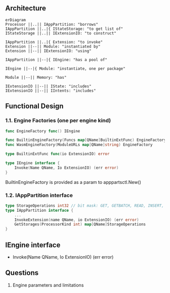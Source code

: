 ## Architecture
```mermaid
erDiagram
Processor ||..|| IAppPartition: "borrows"
IAppPartition ||..|{ IStateStorage: "to get list of" 
IStateStorage ||..|| IExtensionIO: "to construct"

IAppPartition ||..|{ Extension: "to invoke"
Extension ||--|| Module: "instantiated by"
Extension ||--|| IExtensionIO: "using"

IAppPartition ||--|{ IEngine: "has a pool of"

IEngine ||--|{ Module: "instantiate, one per package"

Module ||--|| Memory: "has"

IExtensionIO ||--|| IState: "includes"
IExtensionIO ||--|| IIntents: "includes"
```

## Functional Design

### 1.1. Engine Factories (one per engine kind)

```go
func EngineFactory func() IEngine

func BuiltinEngineFactory(Funcs map[QName]BuiltinExtFunc) EngineFactory
func WasmEngineFactory(ModuleURLs map[QName]string) EngineFactory

type BuiltinExtFunc func(io ExtensionIO) error

type IEngine interface {
    Invoke(Name QName, Io ExtensionIO) (err error)
}
```

BuiltinEngineFactory is provided as a param to apppartsctl.New()

### 1.2. IAppPartition interface

```go
type StorageOperations int32 // bit mask: GET, GETBATCH, READ, INSERT, UPDATE
type IAppPartition interface {
    ...
    InvokeExtension(name QName, io ExtensionIO) (err error)
    GetStorages(ProcessorKind int) map[QName]StorageOperations
}
```


## IEngine interface
- Invoke(Name QName, Io ExtensionIO) (err error)


## Questions
1. Engine parameters and limitations